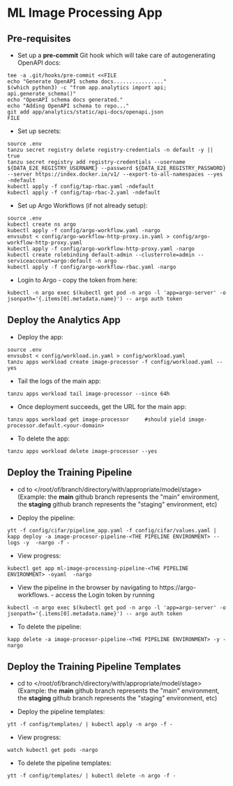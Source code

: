 # ML Image Processing App

## Pre-requisites
* Set up a **pre-commit** Git hook which will take care of autogenerating OpenAPI docs:
```
tee -a .git/hooks/pre-commit <<FILE
echo "Generate OpenAPI schema docs................"
$(which python3) -c "from app.analytics import api; api.generate_schema()"
echo "OpenAPI schema docs generated."
echo "Adding OpenAPI schema to repo..."
git add app/analytics/static/api-docs/openapi.json
FILE
```

* Set up secrets:
```
source .env
tanzu secret registry delete registry-credentials -n default -y || true
tanzu secret registry add registry-credentials --username ${DATA_E2E_REGISTRY_USERNAME} --password ${DATA_E2E_REGISTRY_PASSWORD} --server https://index.docker.io/v1/ --export-to-all-namespaces --yes -ndefault
kubectl apply -f config/tap-rbac.yaml -ndefault
kubectl apply -f config/tap-rbac-2.yaml -ndefault
```

* Set up Argo Workflows (if not already setup):
```
source .env
kubectl create ns argo
kubectl apply -f config/argo-workflow.yaml -nargo
envsubst < config/argo-workflow-http-proxy.in.yaml > config/argo-workflow-http-proxy.yaml
kubectl apply -f config/argo-workflow-http-proxy.yaml -nargo
kubectl create rolebinding default-admin --clusterrole=admin --serviceaccount=argo:default -n argo
kubectl apply -f config/argo-workflow-rbac.yaml -nargo
```

* Login to Argo - copy the token from here:
```
kubectl -n argo exec $(kubectl get pod -n argo -l 'app=argo-server' -o jsonpath='{.items[0].metadata.name}') -- argo auth token
```

## Deploy the Analytics App

* Deploy the app:
```
source .env
envsubst < config/workload.in.yaml > config/workload.yaml
tanzu apps workload create image-processor -f config/workload.yaml --yes
```

* Tail the logs of the main app:
```
tanzu apps workload tail image-processor --since 64h
```

* Once deployment succeeds, get the URL for the main app:
```
tanzu apps workload get image-processor     #should yield image-processor.default.<your-domain>
```

* To delete the app:
```
tanzu apps workload delete image-processor --yes
```

## Deploy the Training Pipeline
* cd to </root/of/branch/directory/with/appropriate/model/stage> 
(Example: the **main** github branch represents the "main" environment, the **staging** github branch represents the "staging" environment, etc)

* Deploy the pipeline:
```
ytt -f config/cifar/pipeline_app.yaml -f config/cifar/values.yaml | kapp deploy -a image-procesor-pipeline-<THE PIPELINE ENVIRONMENT> --logs -y  -nargo -f -
```

* View progress:
```
kubectl get app ml-image-processing-pipeline-<THE PIPELINE ENVIRONMENT> -oyaml  -nargo
```

* View the pipeline in the browser by navigating to https://argo-workflows.<your-domain-name> -
access the Login token by running
```
kubectl -n argo exec $(kubectl get pod -n argo -l 'app=argo-server' -o jsonpath='{.items[0].metadata.name}') -- argo auth token
```

* To delete the pipeline:
```
kapp delete -a image-procesor-pipeline-<THE PIPELINE ENVIRONMENT> -y -nargo
```

## Deploy the Training Pipeline Templates
* cd to </root/of/branch/directory/with/appropriate/model/stage>
  (Example: the **main** github branch represents the "main" environment, the **staging** github branch represents the "staging" environment, etc)

* Deploy the pipeline templates:
```
ytt -f config/templates/ | kubectl apply -n argo -f -
```

* View progress:
```
watch kubectl get pods -nargo
```

* To delete the pipeline templates:
```
ytt -f config/templates/ | kubectl delete -n argo -f -
```
